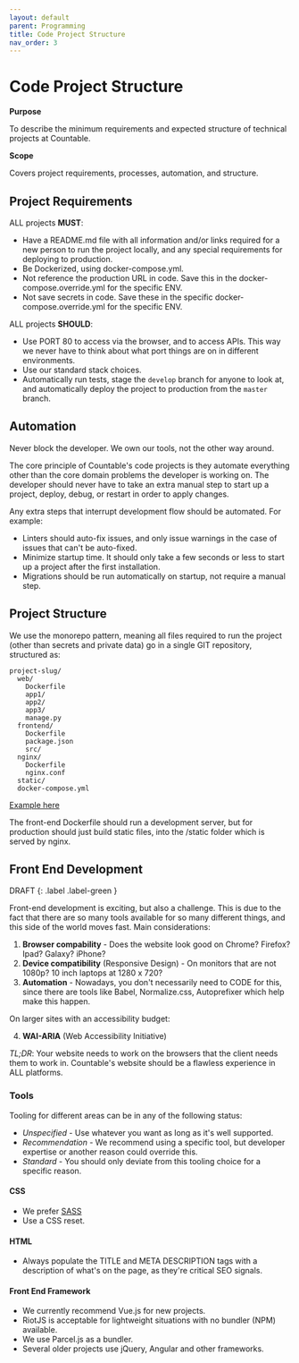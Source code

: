 ```yaml
---
layout: default
parent: Programming
title: Code Project Structure
nav_order: 3
---
```


# Code Project Structure

**Purpose**

To describe the minimum requirements and expected structure of technical projects at Countable.

**Scope**

Covers project requirements, processes, automation, and structure.

## Project Requirements

ALL projects **MUST**:

  - Have a README.md file with all information and/or links required for
    a new person to run the project locally, and any special
    requirements for deploying to production.
  - Be Dockerized, using docker-compose.yml.
  - Not reference the production URL in code. Save this in the
    docker-compose.override.yml for the specific ENV.
  - Not save secrets in code. Save these in the specific
    docker-compose.override.yml for the specific ENV.

ALL projects **SHOULD**:

  - Use PORT 80 to access via the browser, and to access APIs. This way
    we never have to think about what port things are on in different
    environments.
  - Use our standard stack choices.
  - Automatically run tests, stage the `develop` branch for anyone to
    look at, and automatically deploy the project to production from the
    `master` branch.

## Automation

Never block the developer. We own our tools, not the other way around.

The core principle of Countable's code projects is they automate everything other than the core domain problems the developer is working on. The developer should never have to take an extra manual step to start up a project, deploy, debug, or restart in order to apply changes.

Any extra steps that interrupt development flow should be automated. For example:

  - Linters should auto-fix issues, and only issue warnings in the case of issues that can't be auto-fixed.
  - Minimize startup time. It should only take a few seconds or less to start up a project after the first installation.
  - Migrations should be run automatically on startup, not require a manual step.

## Project Structure

We use the monorepo pattern, meaning all files required to run the project (other than secrets and private data) go in a single GIT repository, structured as:

    project-slug/
      web/
        Dockerfile
        app1/
        app2/
        app3/
        manage.py
      frontend/
        Dockerfile
        package.json
        src/
      nginx/
        Dockerfile
        nginx.conf
      static/
      docker-compose.yml

[Example here](https://github.com/countable-web/countable-modern-django)

The front-end Dockerfile should run a development server, but for production should just build static files, into the /static folder which is served by nginx.

## Front End Development

DRAFT
{: .label .label-green }

Front-end development is exciting, but also a challenge. This is due to
the fact that there are so many tools available for so many different
things, and this side of the world moves fast. Main considerations:

1.  **Browser compability** - Does the website look good on Chrome? Firefox? Ipad? Galaxy? iPhone?
2.  **Device compatibility** (Responsive Design) - On monitors that are not 1080p? 10 inch laptops at 1280 x 720?
3.  **Automation** - Nowadays, you don't necessarily need to CODE for this, since there are tools like Babel, Normalize.css, Autoprefixer which help make this happen.

On larger sites with an accessibility budget:

4.  **WAI-ARIA** (Web Accessibility Initiative)

*TL;DR*: Your website needs to work on the browsers that the client needs them to work in. Countable's website should be a flawless experience in ALL platforms.

### Tools

Tooling for different areas can be in any of the following status:

  - *Unspecified* - Use whatever you want as long as it's well supported.
  - *Recommendation* - We recommend using a specific tool, but developer expertise or another reason could override this.
  - *Standard* - You should only deviate from this tooling choice for a specific reason.

#### CSS

  - We prefer [SASS](https://sass-lang.com/)
  - Use a CSS reset.

#### HTML

  - Always populate the TITLE and META DESCRIPTION tags with a description of what's on the page, as they're critical SEO signals.

#### Front End Framework

  - We currently recommend Vue.js for new projects.
  - RiotJS is acceptable for lightweight situations with no bundler (NPM) available.
  - We use Parcel.js as a bundler.
  - Several older projects use jQuery, Angular and other frameworks.
